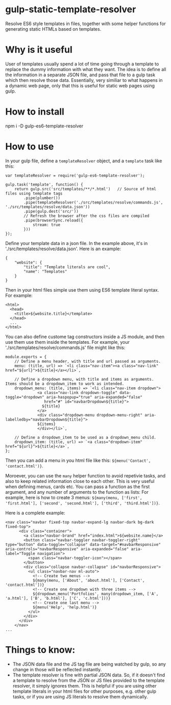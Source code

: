 # gulp-static-template-resolver
Resolve ES6 style templates in files, together with some helper functions for generating static HTMLs based on templates.

# Why is it useful
User of templates usually spend a lot of time going through a template to replace the dummy information with what they want. 
The idea is to define all the information in a separate JSON file, and pass that file to a gulp task which then resolve those data. Essentially, very similiar to what happens in a dynamic web page, only that this is useful for static web pages using gulp.

# How to install
npm i -D gulp-es6-template-resolver

# How to use

In your gulp file, define a `templateResolver` object, and a `template` task like this:
```
var templateResolver = require('gulp-es6-template-resolver');

gulp.task('template', function() {
    return gulp.src('src/templates/**/*.html')   // Source of html files using template tags
        .pipe(plumber())
        .pipe(templateResolver('./src/templates/resolve/commands.js', './src/templates/resolve/data.json')) 
        .pipe(gulp.dest('src/'))
        // Refresh the browser after the css files are compiled
        .pipe(browserSync.reload({
            stream: true
        }))
});
```

Define your template data in a json file. In the example above, it's in './src/templates/resolve/data.json'. Here is an example:
```
{
    "website": {
        "title": "Template literals are cool",
        "name": "Templates"    
    }    
}
```

Then in your html files simple use them using ES6 template literal syntax. For example:

```
<html>
  <head>
    <title>${website.title}</template>
  </head>
  ...
</html>
```

You can also define custome tag constructors inside a JS module, and then use them use them inside the templates.
For example,  your './src/templates/resolve/commands.js' file might like this:

```
module.exports = {
    // Define a menu header, with title and url passed as arguments.
    menu: (title, url) => `<li class="nav-item"><a class="nav-link" href="${url}">${title}</a></li>`,
    
    // Define a dropdown menu, with title and items as arguments. Items should be a dropdown_item to work as intended.
    dropdown_menu: (title, items) => `<li class="nav-item dropdown">
              <a class="nav-link dropdown-toggle" data-toggle="dropdown" aria-haspopup="true" aria-expanded="false"
                 href="#" id="navbarDropdown${title}"> 
                ${title}
              </a>
              <div class="dropdown-menu dropdown-menu-right" aria-labelledby="navbarDropdown${title}">
              ${items}
              </div></li>`,
              
    // Define a dropdown_item to be used as a dropdown_menu child.
    dropdown_item: (title, url) => `<a class="dropdown-item" href="${url}">${title}</a>`,
};
```
Then you can add a menu in you html file like this: ` ${menu('Contact', 'contact.html')} `.

Moroever, you can use the ```many``` helper function to avoid repetivie tasks, and also to keep related information close to each other. This is very useful when defining menus, cards etc. You can pass a function as the first argument, and any number of arguments to the function as lists: For example, here is how to create 3 menus:
` ${many(menu, ['first', 'first.html'], ['second', 'second.html'], ['third', 'third.html'])} `.

Here is a complete example:
```
<nav class="navbar fixed-top navbar-expand-lg navbar-dark bg-dark fixed-top">
      <div class="container">
        <a class="navbar-brand" href="index.html">${website.name}</a>
        <button class="navbar-toggler navbar-toggler-right" type="button" data-toggle="collapse" data-target="#navbarResponsive" aria-controls="navbarResponsive" aria-expanded="false" aria-label="Toggle navigation">
          <span class="navbar-toggler-icon"></span>
        </button>
        <div class="collapse navbar-collapse" id="navbarResponsive">
          <ul class="navbar-nav ml-auto">
            <!-- Create two menus -->
            ${many(menu, ['About', 'about.html'], ['Contact', 'contact.html'])}
            <!-- Create one dropdown with three items -->
            ${dropdown_menu('Portfolios', many(dropdown_item, ['A', 'a.html'], ['B', 'b.html'], ['C', 'c.html']))}
            <!-- Create one last menu -->
            ${menu('Help', 'help.html')}
          </ul>
        </div>
      </div>
    </nav>
...
```

# Things to know:  
 - The JSON data file and the JS tag file are being watched by gulp, so any change in those will be reflected instantly.
 - The template resolver is fine with partial JSON data. So, if it doesn't find a template to resolve from the JSON or JS files provided to the template resolver, it simply ignores them. This is helpful if you are using other template literals in your html files for other purposes, e.g. other gulp tasks, or if you are using JS literals to resolve them dynamically.
 

